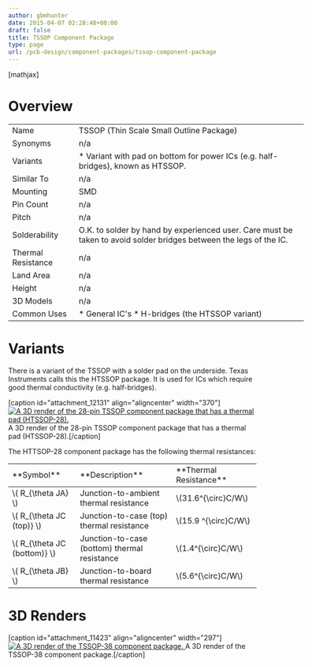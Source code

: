 ```yaml
---
author: gbmhunter
date: 2015-04-07 02:28:48+00:00
draft: false
title: TSSOP Component Package
type: page
url: /pcb-design/component-packages/tssop-component-package
---
```


[mathjax]

# Overview

<table style="width: 600px;" ><tbody ><tr >
<td >Name
</td>
<td >TSSOP (Thin Scale Small Outline Package)
</td></tr><tr >
<td >Synonyms
</td>
<td >n/a
</td></tr><tr >
<td >Variants
</td>
<td >  * Variant with pad on bottom for power ICs (e.g. half-bridges), known as HTSSOP.
</td></tr><tr >
<td >Similar To
</td>
<td >n/a
</td></tr><tr >
<td >Mounting
</td>
<td >SMD
</td></tr><tr >
<td >Pin Count
</td>
<td >n/a
</td></tr><tr >
<td >Pitch
</td>
<td >n/a
</td></tr><tr >
<td >Solderability
</td>
<td >O.K. to solder by hand by experienced user. Care must be taken to avoid solder bridges between the legs of the IC.
</td></tr><tr >
<td >Thermal Resistance
</td>
<td >n/a
</td></tr><tr >
<td >Land Area
</td>
<td >n/a
</td></tr><tr >
<td >Height
</td>
<td >n/a
</td></tr><tr >
<td >3D Models
</td>
<td >n/a
</td></tr><tr >
<td >Common Uses
</td>
<td >  * General IC's  * H-bridges (the HTSSOP variant)
</td></tr></tbody></table>

# Variants

There is a variant of the TSSOP with a solder pad on the underside. Texas Instruments calls this the HTSSOP package. It is used for ICs which require good thermal conductivity (e.g. half-bridges).

[caption id="attachment_12131" align="aligncenter" width="370"][![A 3D render of the 28-pin TSSOP component package that has a thermal pad (HTSSOP-28).](/images/2015/04/htssop-28-component-package-3d-render-with-thermal-pad.jpg)
](/images/2015/04/htssop-28-component-package-3d-render-with-thermal-pad.jpg) A 3D render of the 28-pin TSSOP component package that has a thermal pad (HTSSOP-28).[/caption]

The HTTSOP-28 component package has the following thermal resistances:

<table ><tr >
<td >**Symbol**
</td>
<td >**Description**
</td>
<td >**Thermal Resistance**
</td></tr><tbody ><tr >
<td >\( R_{\theta JA} \)
</td>
<td >Junction-to-ambient thermal resistance
</td>
<td >\(31.6^{\circ}C/W\)
</td></tr><tr >
<td >\( R_{\theta JC (top)} \)
</td>
<td >Junction-to-case (top) thermal resistance
</td>
<td >\(15.9 ^{\circ}C/W\)
</td></tr><tr >
<td >\( R_{\theta JC (bottom)} \)
</td>
<td >Junction-to-case (bottom) thermal resistance
</td>
<td >\(1.4^{\circ}C/W\)
</td></tr><tr >
<td >\( R_{\theta JB} \) 
</td>
<td >Junction-to-board thermal resistance 
</td>
<td >\(5.6^{\circ}C/W\)
</td></tr></tbody></table>

# 3D Renders

[caption id="attachment_11423" align="aligncenter" width="297"][![A 3D render of the TSSOP-38 component package.](/images/2015/04/tssop-38-component-package-3d-render.jpg)
](/images/2015/04/tssop-38-component-package-3d-render.jpg) A 3D render of the TSSOP-38 component package.[/caption]
